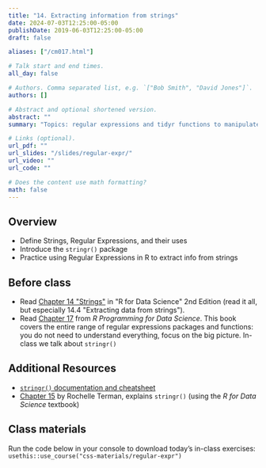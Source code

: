 ```yaml
---
title: "14. Extracting information from strings"
date: 2024-07-03T12:25:00-05:00
publishDate: 2019-06-03T12:25:00-05:00
draft: false

aliases: ["/cm017.html"]

# Talk start and end times.
all_day: false

# Authors. Comma separated list, e.g. `["Bob Smith", "David Jones"]`.
authors: []

# Abstract and optional shortened version.
abstract: ""
summary: "Topics: regular expressions and tidyr functions to manipulate strings."

# Links (optional).
url_pdf: ""
url_slides: "/slides/regular-expr/"
url_video: ""
url_code: ""

# Does the content use math formatting?
math: false
---
```





## Overview

* Define Strings, Regular Expressions, and their uses
* Introduce the `stringr()` package
* Practice using Regular Expressions in R to extract info from strings


## Before class

* Read [Chapter 14 "Strings"](https://r4ds.hadley.nz/strings) in "R for Data Science" 2nd Edition (read it all, but especially 14.4 "Extracting data from strings").
* Read [Chapter 17](https://bookdown.org/rdpeng/rprogdatascience/regular-expressions.html#the-stringr-package) from *R Programming for Data Science*. This book covers the entire range of regular expressions packages and functions: you do not need to understand everything, focus on the big picture. In-class we talk about `stringr()`


## Additional Resources

* [`stringr()` documentation and cheatsheet](https://stringr.tidyverse.org/)
* [Chapter 15](https://plsc-31101.github.io/course/strings-and-regular-expressions.html#applying-regex) by Rochelle Terman, explains `stringr()` (using the *R for Data Science* textbook)  


## Class materials 

Run the code below in your console to download today’s in-class exercises: `usethis::use_course("css-materials/regular-expr")`
